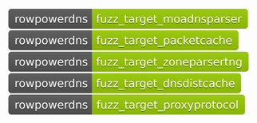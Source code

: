 [![Fuzzing Status Local](docs/rowpowerdns/fuzz_target_moadnsparser.svg)](https://github.com/)
[![Fuzzing Status Local](docs/rowpowerdns/fuzz_target_packetcache.svg)](https://github.com/)
[![Fuzzing Status Local](docs/rowpowerdns/fuzz_target_zoneparsertng.svg)](https://github.com/)
[![Fuzzing Status Local](docs/rowpowerdns/fuzz_target_dnsdistcache.svg)](https://github.com/)
[![Fuzzing Status Local](docs/rowpowerdns/fuzz_target_proxyprotocol.svg)](https://github.com/)
